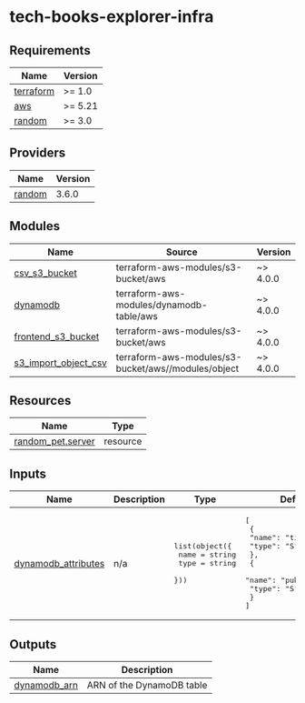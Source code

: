 # tech-books-explorer-infra
<!-- BEGIN_TF_DOCS -->
## Requirements

| Name | Version |
|------|---------|
| <a name="requirement_terraform"></a> [terraform](#requirement\_terraform) | >= 1.0 |
| <a name="requirement_aws"></a> [aws](#requirement\_aws) | >= 5.21 |
| <a name="requirement_random"></a> [random](#requirement\_random) | >= 3.0 |

## Providers

| Name | Version |
|------|---------|
| <a name="provider_random"></a> [random](#provider\_random) | 3.6.0 |

## Modules

| Name | Source | Version |
|------|--------|---------|
| <a name="module_csv_s3_bucket"></a> [csv\_s3\_bucket](#module\_csv\_s3\_bucket) | terraform-aws-modules/s3-bucket/aws | ~> 4.0.0 |
| <a name="module_dynamodb"></a> [dynamodb](#module\_dynamodb) | terraform-aws-modules/dynamodb-table/aws | ~> 4.0.0 |
| <a name="module_frontend_s3_bucket"></a> [frontend\_s3\_bucket](#module\_frontend\_s3\_bucket) | terraform-aws-modules/s3-bucket/aws | ~> 4.0.0 |
| <a name="module_s3_import_object_csv"></a> [s3\_import\_object\_csv](#module\_s3\_import\_object\_csv) | terraform-aws-modules/s3-bucket/aws//modules/object | ~> 4.0.0 |

## Resources

| Name | Type |
|------|------|
| [random_pet.server](https://registry.terraform.io/providers/hashicorp/random/latest/docs/resources/pet) | resource |

## Inputs

| Name | Description | Type | Default | Required |
|------|-------------|------|---------|:--------:|
| <a name="input_dynamodb_attributes"></a> [dynamodb\_attributes](#input\_dynamodb\_attributes) | n/a | <pre>list(object({<br>    name = string<br>    type = string<br>  }))</pre> | <pre>[<br>  {<br>    "name": "title",<br>    "type": "S"<br>  },<br>  {<br>    "name": "published_at",<br>    "type": "S"<br>  }<br>]</pre> | no |

## Outputs

| Name | Description |
|------|-------------|
| <a name="output_dynamodb_arn"></a> [dynamodb\_arn](#output\_dynamodb\_arn) | ARN of the DynamoDB table |
<!-- END_TF_DOCS -->